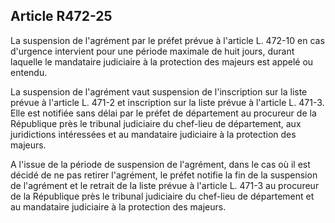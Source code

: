 ## Article R472-25

La suspension de l'agrément par le préfet prévue à l'article L. 472-10 en cas d'urgence intervient pour une
période maximale de huit jours, durant laquelle le mandataire judiciaire à la protection des majeurs est appelé
ou entendu.


La suspension de l'agrément vaut suspension de l'inscription sur la liste prévue à l'article L. 471-2 et
inscription sur la liste prévue à l'article L. 471-3. Elle est notifiée sans délai par le préfet de département
au procureur de la République près le tribunal judiciaire du chef-lieu de département, aux juridictions
intéressées et au mandataire judiciaire à la protection des majeurs.

A l'issue de la période de suspension de l'agrément, dans le cas où il est décidé de ne pas retirer l'agrément,
le préfet notifie la fin de la suspension de l'agrément et le retrait de la liste prévue à l'article L. 471-3 au
procureur de la République près le tribunal judiciaire du chef-lieu de département et au mandataire judiciaire
à la protection des majeurs.

